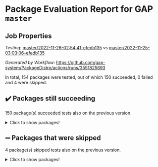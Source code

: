 # Package Evaluation Report for GAP `master`

## Job Properties

*Testing:* [master/2022-11-26-02:54:41-efedb135](https://github.com/gap-system/PackageDistro/blob/data/reports/master/2022-11-26-02:54:41-efedb135) vs [master/2022-11-25-03:03:06-efedb135](https://github.com/gap-system/PackageDistro/blob/data/reports/master/2022-11-25-03:03:06-efedb135)

*Generated by Workflow:* https://github.com/gap-system/PackageDistro/actions/runs/3551825693

In total, 154 packages were tested, out of which 150 succeeded, 0 failed and 4 were skipped.

## :heavy_check_mark: Packages still succeeding

150 package(s) succeeded tests also on the previous version.
<details><summary>Click to show packages!</summary>

- 4ti2interface 2022.09-01 [(success)](https://github.com/gap-system/PackageDistro/actions/runs/3551825693/jobs/5966394556)
- ace 5.6.1 [(success)](https://github.com/gap-system/PackageDistro/actions/runs/3551825693/jobs/5966394604)
- aclib 1.3.2 [(success)](https://github.com/gap-system/PackageDistro/actions/runs/3551825693/jobs/5966394643)
- agt 0.3 [(success)](https://github.com/gap-system/PackageDistro/actions/runs/3551825693/jobs/5966394677)
- alnuth 3.2.1 [(success)](https://github.com/gap-system/PackageDistro/actions/runs/3551825693/jobs/5966394707)
- anupq 3.2.6 [(success)](https://github.com/gap-system/PackageDistro/actions/runs/3551825693/jobs/5966394732)
- atlasrep 2.1.6 [(success)](https://github.com/gap-system/PackageDistro/actions/runs/3551825693/jobs/5966394765)
- autodoc 2022.10.20 [(success)](https://github.com/gap-system/PackageDistro/actions/runs/3551825693/jobs/5966394787)
- automata 1.15 [(success)](https://github.com/gap-system/PackageDistro/actions/runs/3551825693/jobs/5966394808)
- automgrp 1.3.2 [(success)](https://github.com/gap-system/PackageDistro/actions/runs/3551825693/jobs/5966394854)
- autpgrp 1.11 [(success)](https://github.com/gap-system/PackageDistro/actions/runs/3551825693/jobs/5966394888)
- cap 2022.11-16 [(success)](https://github.com/gap-system/PackageDistro/actions/runs/3551825693/jobs/5966394918)
- caratinterface 2.3.4 [(success)](https://github.com/gap-system/PackageDistro/actions/runs/3551825693/jobs/5966394940)
- cddinterface 2022.11.01 [(success)](https://github.com/gap-system/PackageDistro/actions/runs/3551825693/jobs/5966394966)
- circle 1.6.5 [(success)](https://github.com/gap-system/PackageDistro/actions/runs/3551825693/jobs/5966394990)
- classicpres 1.22 [(success)](https://github.com/gap-system/PackageDistro/actions/runs/3551825693/jobs/5966395014)
- cohomolo 1.6.10 [(success)](https://github.com/gap-system/PackageDistro/actions/runs/3551825693/jobs/5966395043)
- congruence 1.2.4 [(success)](https://github.com/gap-system/PackageDistro/actions/runs/3551825693/jobs/5966395066)
- corelg 1.56 [(success)](https://github.com/gap-system/PackageDistro/actions/runs/3551825693/jobs/5966395101)
- crime 1.6 [(success)](https://github.com/gap-system/PackageDistro/actions/runs/3551825693/jobs/5966395138)
- crisp 1.4.5 [(success)](https://github.com/gap-system/PackageDistro/actions/runs/3551825693/jobs/5966395173)
- crypting 0.10.4 [(success)](https://github.com/gap-system/PackageDistro/actions/runs/3551825693/jobs/5966395210)
- cryst 4.1.25 [(success)](https://github.com/gap-system/PackageDistro/actions/runs/3551825693/jobs/5966395245)
- crystcat 1.1.10 [(success)](https://github.com/gap-system/PackageDistro/actions/runs/3551825693/jobs/5966395312)
- ctbllib 1.3.4 [(success)](https://github.com/gap-system/PackageDistro/actions/runs/3551825693/jobs/5966395344)
- cubefree 1.19 [(success)](https://github.com/gap-system/PackageDistro/actions/runs/3551825693/jobs/5966395404)
- curlinterface 2.3.1 [(success)](https://github.com/gap-system/PackageDistro/actions/runs/3551825693/jobs/5966395436)
- cvec 2.7.6 [(success)](https://github.com/gap-system/PackageDistro/actions/runs/3551825693/jobs/5966395476)
- datastructures 0.3.0 [(success)](https://github.com/gap-system/PackageDistro/actions/runs/3551825693/jobs/5966395510)
- deepthought 1.0.6 [(success)](https://github.com/gap-system/PackageDistro/actions/runs/3551825693/jobs/5966395559)
- design 1.7 [(success)](https://github.com/gap-system/PackageDistro/actions/runs/3551825693/jobs/5966395602)
- difsets 2.3.1 [(success)](https://github.com/gap-system/PackageDistro/actions/runs/3551825693/jobs/5966395631)
- digraphs 1.6.0 [(success)](https://github.com/gap-system/PackageDistro/actions/runs/3551825693/jobs/5966395668)
- edim 1.3.6 [(success)](https://github.com/gap-system/PackageDistro/actions/runs/3551825693/jobs/5966395698)
- example 4.3.2 [(success)](https://github.com/gap-system/PackageDistro/actions/runs/3551825693/jobs/5966395730)
- examplesforhomalg 2022.10-01 [(success)](https://github.com/gap-system/PackageDistro/actions/runs/3551825693/jobs/5966395765)
- factint 1.6.3 [(success)](https://github.com/gap-system/PackageDistro/actions/runs/3551825693/jobs/5966395798)
- ferret 1.0.9 [(success)](https://github.com/gap-system/PackageDistro/actions/runs/3551825693/jobs/5966395834)
- fga 1.4.0 [(success)](https://github.com/gap-system/PackageDistro/actions/runs/3551825693/jobs/5966395868)
- fining 1.5.1 [(success)](https://github.com/gap-system/PackageDistro/actions/runs/3551825693/jobs/5966395909)
- float 1.0.3 [(success)](https://github.com/gap-system/PackageDistro/actions/runs/3551825693/jobs/5966395991)
- format 1.4.3 [(success)](https://github.com/gap-system/PackageDistro/actions/runs/3551825693/jobs/5966396033)
- forms 1.2.9 [(success)](https://github.com/gap-system/PackageDistro/actions/runs/3551825693/jobs/5966396066)
- fplsa 1.2.5 [(success)](https://github.com/gap-system/PackageDistro/actions/runs/3551825693/jobs/5966396100)
- fr 2.4.11 [(success)](https://github.com/gap-system/PackageDistro/actions/runs/3551825693/jobs/5966396139)
- francy 1.2.5 [(success)](https://github.com/gap-system/PackageDistro/actions/runs/3551825693/jobs/5966396177)
- fwtree 1.3 [(success)](https://github.com/gap-system/PackageDistro/actions/runs/3551825693/jobs/5966396224)
- gapdoc 1.6.6 [(success)](https://github.com/gap-system/PackageDistro/actions/runs/3551825693/jobs/5966396262)
- gauss 2022.11-01 [(success)](https://github.com/gap-system/PackageDistro/actions/runs/3551825693/jobs/5966396301)
- gaussforhomalg 2022.08-03 [(success)](https://github.com/gap-system/PackageDistro/actions/runs/3551825693/jobs/5966396331)
- gbnp 1.0.5 [(success)](https://github.com/gap-system/PackageDistro/actions/runs/3551825693/jobs/5966396364)
- generalizedmorphismsforcap 2022.11-01 [(success)](https://github.com/gap-system/PackageDistro/actions/runs/3551825693/jobs/5966396393)
- genss 1.6.8 [(success)](https://github.com/gap-system/PackageDistro/actions/runs/3551825693/jobs/5966396441)
- gradedmodules 2022.09-02 [(success)](https://github.com/gap-system/PackageDistro/actions/runs/3551825693/jobs/5966396480)
- gradedringforhomalg 2022.10-01 [(success)](https://github.com/gap-system/PackageDistro/actions/runs/3551825693/jobs/5966396505)
- grape 4.8.5 [(success)](https://github.com/gap-system/PackageDistro/actions/runs/3551825693/jobs/5966396554)
- groupoids 1.71 [(success)](https://github.com/gap-system/PackageDistro/actions/runs/3551825693/jobs/5966396592)
- grpconst 2.6.3 [(success)](https://github.com/gap-system/PackageDistro/actions/runs/3551825693/jobs/5966396624)
- guarana 0.96.3 [(success)](https://github.com/gap-system/PackageDistro/actions/runs/3551825693/jobs/5966396660)
- guava 3.17 [(success)](https://github.com/gap-system/PackageDistro/actions/runs/3551825693/jobs/5966396699)
- hap 1.47 [(success)](https://github.com/gap-system/PackageDistro/actions/runs/3551825693/jobs/5966396735)
- hapcryst 0.1.15 [(success)](https://github.com/gap-system/PackageDistro/actions/runs/3551825693/jobs/5966396785)
- hecke 1.5.3 [(success)](https://github.com/gap-system/PackageDistro/actions/runs/3551825693/jobs/5966396815)
- help 3.5 [(success)](https://github.com/gap-system/PackageDistro/actions/runs/3551825693/jobs/5966396842)
- homalg 2022.08-04 [(success)](https://github.com/gap-system/PackageDistro/actions/runs/3551825693/jobs/5966396866)
- homalgtocas 2022.11-02 [(success)](https://github.com/gap-system/PackageDistro/actions/runs/3551825693/jobs/5966396890)
- idrel 2.44 [(success)](https://github.com/gap-system/PackageDistro/actions/runs/3551825693/jobs/5966396910)
- images 1.3.1 [(success)](https://github.com/gap-system/PackageDistro/actions/runs/3551825693/jobs/5966396946)
- intpic 0.3.0 [(success)](https://github.com/gap-system/PackageDistro/actions/runs/3551825693/jobs/5966396977)
- io 4.8.0 [(success)](https://github.com/gap-system/PackageDistro/actions/runs/3551825693/jobs/5966396993)
- io_forhomalg 2022.11-01 [(success)](https://github.com/gap-system/PackageDistro/actions/runs/3551825693/jobs/5966397017)
- irredsol 1.4.4 [(success)](https://github.com/gap-system/PackageDistro/actions/runs/3551825693/jobs/5966397041)
- json 2.1.1 [(success)](https://github.com/gap-system/PackageDistro/actions/runs/3551825693/jobs/5966397081)
- jupyterkernel 1.4.1 [(success)](https://github.com/gap-system/PackageDistro/actions/runs/3551825693/jobs/5966397116)
- jupyterviz 1.5.6 [(success)](https://github.com/gap-system/PackageDistro/actions/runs/3551825693/jobs/5966397153)
- kan 1.34 [(success)](https://github.com/gap-system/PackageDistro/actions/runs/3551825693/jobs/5966397184)
- kbmag 1.5.10 [(success)](https://github.com/gap-system/PackageDistro/actions/runs/3551825693/jobs/5966397228)
- laguna 3.9.5 [(success)](https://github.com/gap-system/PackageDistro/actions/runs/3551825693/jobs/5966397256)
- liealgdb 2.2.1 [(success)](https://github.com/gap-system/PackageDistro/actions/runs/3551825693/jobs/5966397285)
- liepring 2.8 [(success)](https://github.com/gap-system/PackageDistro/actions/runs/3551825693/jobs/5966397311)
- liering 2.4.2 [(success)](https://github.com/gap-system/PackageDistro/actions/runs/3551825693/jobs/5966397335)
- linearalgebraforcap 2022.11-07 [(success)](https://github.com/gap-system/PackageDistro/actions/runs/3551825693/jobs/5966397361)
- localizeringforhomalg 2022.09-01 [(success)](https://github.com/gap-system/PackageDistro/actions/runs/3551825693/jobs/5966397378)
- loops 3.4.3 [(success)](https://github.com/gap-system/PackageDistro/actions/runs/3551825693/jobs/5966397403)
- lpres 1.0.3 [(success)](https://github.com/gap-system/PackageDistro/actions/runs/3551825693/jobs/5966397423)
- majoranaalgebras 1.5 [(success)](https://github.com/gap-system/PackageDistro/actions/runs/3551825693/jobs/5966397446)
- mapclass 1.4.6 [(success)](https://github.com/gap-system/PackageDistro/actions/runs/3551825693/jobs/5966397462)
- matgrp 0.70 [(success)](https://github.com/gap-system/PackageDistro/actions/runs/3551825693/jobs/5966397485)
- matricesforhomalg 2022.11-02 [(success)](https://github.com/gap-system/PackageDistro/actions/runs/3551825693/jobs/5966397505)
- modisom 2.5.3 [(success)](https://github.com/gap-system/PackageDistro/actions/runs/3551825693/jobs/5966397518)
- modulepresentationsforcap 2022.11-02 [(success)](https://github.com/gap-system/PackageDistro/actions/runs/3551825693/jobs/5966397536)
- modules 2022.09-01 [(success)](https://github.com/gap-system/PackageDistro/actions/runs/3551825693/jobs/5966397557)
- monoidalcategories 2022.11-02 [(success)](https://github.com/gap-system/PackageDistro/actions/runs/3551825693/jobs/5966397577)
- nconvex 2022.09-01 [(success)](https://github.com/gap-system/PackageDistro/actions/runs/3551825693/jobs/5966397595)
- nilmat 1.4.2 [(success)](https://github.com/gap-system/PackageDistro/actions/runs/3551825693/jobs/5966397617)
- nock 1.5 [(success)](https://github.com/gap-system/PackageDistro/actions/runs/3551825693/jobs/5966397639)
- normalizinterface 1.3.5 [(success)](https://github.com/gap-system/PackageDistro/actions/runs/3551825693/jobs/5966397671)
- nq 2.5.9 [(success)](https://github.com/gap-system/PackageDistro/actions/runs/3551825693/jobs/5966397695)
- numericalsgps 1.3.1 [(success)](https://github.com/gap-system/PackageDistro/actions/runs/3551825693/jobs/5966397722)
- openmath 11.5.1 [(success)](https://github.com/gap-system/PackageDistro/actions/runs/3551825693/jobs/5966397755)
- orb 4.9.0 [(success)](https://github.com/gap-system/PackageDistro/actions/runs/3551825693/jobs/5966397789)
- packagemanager 1.3.2 [(success)](https://github.com/gap-system/PackageDistro/actions/runs/3551825693/jobs/5966397831)
- patternclass 2.4.3 [(success)](https://github.com/gap-system/PackageDistro/actions/runs/3551825693/jobs/5966397863)
- permut 2.0.4 [(success)](https://github.com/gap-system/PackageDistro/actions/runs/3551825693/jobs/5966397887)
- polenta 1.3.10 [(success)](https://github.com/gap-system/PackageDistro/actions/runs/3551825693/jobs/5966397923)
- polymaking 0.8.6 [(success)](https://github.com/gap-system/PackageDistro/actions/runs/3551825693/jobs/5966397952)
- primgrp 3.4.2 [(success)](https://github.com/gap-system/PackageDistro/actions/runs/3551825693/jobs/5966397988)
- profiling 2.5.1 [(success)](https://github.com/gap-system/PackageDistro/actions/runs/3551825693/jobs/5966398019)
- qpa 1.34 [(success)](https://github.com/gap-system/PackageDistro/actions/runs/3551825693/jobs/5966398051)
- quagroup 1.8.3 [(success)](https://github.com/gap-system/PackageDistro/actions/runs/3551825693/jobs/5966398079)
- radiroot 2.9 [(success)](https://github.com/gap-system/PackageDistro/actions/runs/3551825693/jobs/5966398107)
- rcwa 4.7.0 [(success)](https://github.com/gap-system/PackageDistro/actions/runs/3551825693/jobs/5966398140)
- rds 1.8 [(success)](https://github.com/gap-system/PackageDistro/actions/runs/3551825693/jobs/5966398178)
- recog 1.4.2 [(success)](https://github.com/gap-system/PackageDistro/actions/runs/3551825693/jobs/5966398219)
- repndecomp 1.2.1 [(success)](https://github.com/gap-system/PackageDistro/actions/runs/3551825693/jobs/5966398268)
- repsn 3.1.0 [(success)](https://github.com/gap-system/PackageDistro/actions/runs/3551825693/jobs/5966398309)
- resclasses 4.7.3 [(success)](https://github.com/gap-system/PackageDistro/actions/runs/3551825693/jobs/5966398350)
- ringsforhomalg 2022.11-01 [(success)](https://github.com/gap-system/PackageDistro/actions/runs/3551825693/jobs/5966398397)
- sco 2022.09-01 [(success)](https://github.com/gap-system/PackageDistro/actions/runs/3551825693/jobs/5966398433)
- scscp 2.3.1 [(success)](https://github.com/gap-system/PackageDistro/actions/runs/3551825693/jobs/5966398467)
- semigroups 5.1.0 [(success)](https://github.com/gap-system/PackageDistro/actions/runs/3551825693/jobs/5966398503)
- sglppow 2.3 [(success)](https://github.com/gap-system/PackageDistro/actions/runs/3551825693/jobs/5966398563)
- sgpviz 0.999.5 [(success)](https://github.com/gap-system/PackageDistro/actions/runs/3551825693/jobs/5966398600)
- simpcomp 2.1.14 [(success)](https://github.com/gap-system/PackageDistro/actions/runs/3551825693/jobs/5966398646)
- singular 2022.09.23 [(success)](https://github.com/gap-system/PackageDistro/actions/runs/3551825693/jobs/5966398682)
- sla 1.5.3 [(success)](https://github.com/gap-system/PackageDistro/actions/runs/3551825693/jobs/5966398718)
- smallgrp 1.5.1 [(success)](https://github.com/gap-system/PackageDistro/actions/runs/3551825693/jobs/5966398755)
- smallsemi 0.6.13 [(success)](https://github.com/gap-system/PackageDistro/actions/runs/3551825693/jobs/5966398801)
- sonata 2.9.5 [(success)](https://github.com/gap-system/PackageDistro/actions/runs/3551825693/jobs/5966398834)
- sophus 1.27 [(success)](https://github.com/gap-system/PackageDistro/actions/runs/3551825693/jobs/5966398888)
- spinsym 1.5.2 [(success)](https://github.com/gap-system/PackageDistro/actions/runs/3551825693/jobs/5966398913)
- standardff 0.9.4 [(success)](https://github.com/gap-system/PackageDistro/actions/runs/3551825693/jobs/5966398945)
- symbcompcc 1.3.2 [(success)](https://github.com/gap-system/PackageDistro/actions/runs/3551825693/jobs/5966398985)
- thelma 1.3 [(success)](https://github.com/gap-system/PackageDistro/actions/runs/3551825693/jobs/5966399014)
- tomlib 1.2.9 [(success)](https://github.com/gap-system/PackageDistro/actions/runs/3551825693/jobs/5966399051)
- toolsforhomalg 2022.10-01 [(success)](https://github.com/gap-system/PackageDistro/actions/runs/3551825693/jobs/5966399086)
- toric 1.9.5 [(success)](https://github.com/gap-system/PackageDistro/actions/runs/3551825693/jobs/5966399122)
- toricvarieties 2022.07.13 [(success)](https://github.com/gap-system/PackageDistro/actions/runs/3551825693/jobs/5966399156)
- transgrp 3.6.3 [(success)](https://github.com/gap-system/PackageDistro/actions/runs/3551825693/jobs/5966399206)
- ugaly 4.0.3 [(success)](https://github.com/gap-system/PackageDistro/actions/runs/3551825693/jobs/5966399243)
- unipot 1.5 [(success)](https://github.com/gap-system/PackageDistro/actions/runs/3551825693/jobs/5966399274)
- unitlib 4.1.0 [(success)](https://github.com/gap-system/PackageDistro/actions/runs/3551825693/jobs/5966399309)
- utils 0.78 [(success)](https://github.com/gap-system/PackageDistro/actions/runs/3551825693/jobs/5966399346)
- uuid 0.7 [(success)](https://github.com/gap-system/PackageDistro/actions/runs/3551825693/jobs/5966399377)
- walrus 0.9991 [(success)](https://github.com/gap-system/PackageDistro/actions/runs/3551825693/jobs/5966399405)
- wedderga 4.10.2 [(success)](https://github.com/gap-system/PackageDistro/actions/runs/3551825693/jobs/5966399441)
- xmod 2.88 [(success)](https://github.com/gap-system/PackageDistro/actions/runs/3551825693/jobs/5966399484)
- xmodalg 1.22 [(success)](https://github.com/gap-system/PackageDistro/actions/runs/3551825693/jobs/5966399512)
- yangbaxter 0.10.1 [(success)](https://github.com/gap-system/PackageDistro/actions/runs/3551825693/jobs/5966399559)
- zeromqinterface 0.14 [(success)](https://github.com/gap-system/PackageDistro/actions/runs/3551825693/jobs/5966399595)
</details>

## :heavy_minus_sign: Packages that were skipped

4 package(s) skipped tests also on the previous version.
<details><summary>Click to show packages!</summary>

- browse 1.8.18 [(skipped)](https://github.com/gap-system/PackageDistro/actions/runs/3551825693/jobs/5966318073)
- itc 1.5.1 [(skipped)](https://github.com/gap-system/PackageDistro/actions/runs/3551825693/jobs/5966318073)
- polycyclic 2.16 [(skipped)](https://github.com/gap-system/PackageDistro/actions/runs/3551825693/jobs/5966318073)
- xgap 4.31 [(skipped)](https://github.com/gap-system/PackageDistro/actions/runs/3551825693/jobs/5966318073)
</details>

